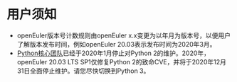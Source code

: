 # 用户须知<a name="ZH-CN_TOPIC_0232332818"></a>

-   openEuler版本号计数规则由openEuler x.x变更为以年月为版本号，以便用户了解版本发布时间，例如openEuler 20.03表示发布时间为2020年3月。
-   [Python核心团队](https://www.python.org/dev/peps/pep-0373/#update)已经于2020年1月停止对Python 2的维护。2020年，openEuler 20.03 LTS SP1仅修复Python 2的致命CVE，并将于2020年12月31日全面停止维护。请您尽快切换到Python 3。

